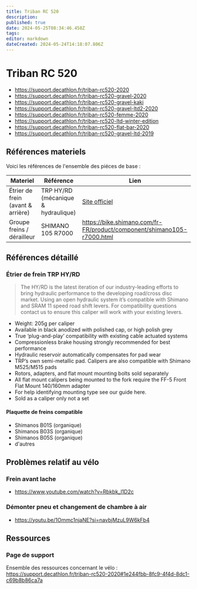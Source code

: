 ```yaml
---
title: Triban RC 520
description: 
published: true
date: 2024-05-25T08:34:46.458Z
tags: 
editor: markdown
dateCreated: 2024-05-24T14:18:07.806Z
---
```


# Triban RC 520

- <https://support.decathlon.fr/triban-rc520-2020>
- <https://support.decathlon.fr/triban-rc520-gravel-2020>
- <https://support.decathlon.fr/triban-rc520-gravel-kaki>
- <https://support.decathlon.fr/triban-rc520-gravel-ltd2-2020>
- <https://support.decathlon.fr/triban-rc520-femme-2020>
- <https://support.decathlon.fr/triban-rc520-ltd-winter-edition>
- <https://support.decathlon.fr/triban-rc520-flat-bar-2020>
- <https://support.decathlon.fr/triban-rc520-gravel-ltd-2019>

## Références materiels

Voici les références de l'ensemble des piéces de base :

| Materiel | Référence | Lien
|---|---|---
| Étrier de frein (avant & arrière) | TRP HY/RD (mécanique & hydraulique) | [Site officiel](https://trpcycling.com/product/hy-rd/)
| Groupe freins / dérailleur | SHIMANO 105 R7000 | <https://bike.shimano.com/fr-FR/product/component/shimano105-r7000.html>

## Références détaillé

### Étrier de frein TRP HY/RD

> The HY/RD is the latest iteration of our industry-leading efforts to bring hydraulic performance to the developing road/cross disc market. Using an open hydraulic system it’s compatible with Shimano and SRAM 11 speed road shift levers. For compatibility questions contact us to ensure this caliper will work with your existing levers.


- Weight: 205g per caliper
- Available in black anodized with polished cap, or high polish grey
- True ‘plug-and-play’ compatibility with existing cable actuated systems
- Compressionless brake housing strongly recommended for best performance
- Hydraulic reservoir automatically compensates for pad wear
- TRP’s own semi-metallic pad. Calipers are also compatible with Shimano M525/M515 pads
- Rotors, adapters, and flat mount mounting bolts sold separately
- All flat mount calipers being mounted to the fork require the FF-5 Front Flat Mount 140/160mm adapter
- For help identifying mounting type see our guide here.
- Sold as a caliper only not a set

#### Plaquette de freins compatible

- Shimanos B01S (organique)
- Shimanos B03S (organique)
- Shimanos B05S (organique)
- d'autres

## Problèmes relatif au vélo

### Frein avant lache

- <https://www.youtube.com/watch?v=Rbkbk_l1D2c>

### Démonter pneu et changement de chambre à air

- <https://youtu.be/1Ommc1njaNE?si=navbjMzuL9W6kFb4>

## Ressources

### Page de support

Ensemble des ressources concernant le vélo : <https://support.decathlon.fr/triban-rc520-2020#1e244fbb-8fc9-4f4d-8dc1-c69b8b86ca7a>
